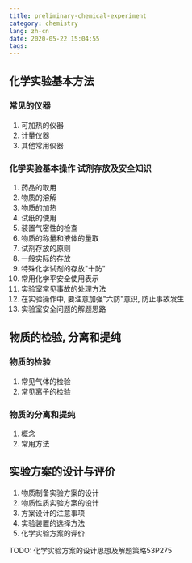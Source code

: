 ```yaml
---
title: preliminary-chemical-experiment
category: chemistry
lang: zh-cn
date: 2020-05-22 15:04:55
tags:
---
```


## 化学实验基本方法

### 常见的仪器

1. 可加热的仪器
2. 计量仪器
3. 其他常用仪器

### 化学实验基本操作 试剂存放及安全知识

1. 药品的取用
2. 物质的溶解
3. 物质的加热
4. 试纸的使用
5. 装置气密性的检查
6. 物质的称量和液体的量取
7. 试剂存放的原则
8. 一般实际的存放
9. 特殊化学试剂的存放"十防"
10. 常用化学平安全使用表示
11. 实验室常见事故的处理方法
12. 在实验操作中, 要注意加强"六防"意识, 防止事故发生
13. 实验室安全问题的解题思路

## 物质的检验, 分离和提纯

### 物质的检验

1. 常见气体的检验
2. 常见离子的检验

### 物质的分离和提纯

1. 概念
2. 常用方法

## 实验方案的设计与评价

1. 物质制备实验方案的设计
2. 物质性质实验方案的设计
3. 方案设计的注意事项
4. 实验装置的选择方法
5. 化学实验方案的评价

TODO: 化学实验方案的设计思想及解题策略53P275